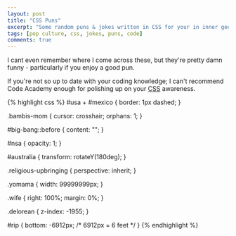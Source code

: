```yaml
---
layout: post
title: "CSS Puns"
excerpt: "Some random puns & jokes written in CSS for your in inner geek"
tags: [pop culture, css, jokes, puns, code]
comments: true
---
```

I cant even remember where I come across these, but they're pretty damn funny - particularly if you enjoy a good pun.

If you're not so up to date with your coding knowledge; I can't recommend Code Academy enough for polishing up on your [CSS](https://www.codecademy.com/courses/web-beginner-en-TlhFi/0/1) awareness.

{% highlight css %}
#usa + #mexico { 
border: 1px dashed;
}

.bambis-mom { 
cursor: crosshair; 
orphans: 1; 
}

#big-bang::before { 
content: "";
}

#nsa { 
opacity: 1; 
}

#australia { 
transform: rotateY(180deg);
}

.religious-upbringing { 
perspective: inherit; 
}

.yomama { 
width: 99999999px;
}

.wife { 
right: 100%;
margin: 0%;
}

.delorean { 
z-index: -1955;
}

#rip { 
bottom: -6912px;
/* 6912px = 6 feet */
}
{% endhighlight %}